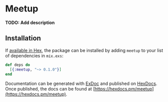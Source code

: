 # Meetup

**TODO: Add description**

## Installation

If [available in Hex](https://hex.pm/docs/publish), the package can be installed
by adding `meetup` to your list of dependencies in `mix.exs`:

```elixir
def deps do
  [{:meetup, "~> 0.1.0"}]
end
```

Documentation can be generated with [ExDoc](https://github.com/elixir-lang/ex_doc)
and published on [HexDocs](https://hexdocs.pm). Once published, the docs can
be found at [https://hexdocs.pm/meetup](https://hexdocs.pm/meetup).

